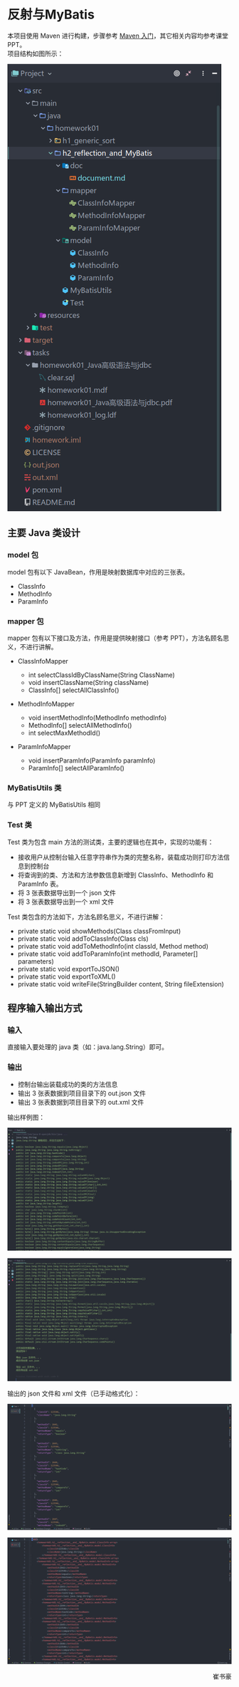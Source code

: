 # 反射与MyBatis

本项目使用 Maven 进行构建，步骤参考 [Maven 入门](https://juejin.im/post/5b0f71e96fb9a00a031dfec1)，其它相关内容均参考课堂 PPT。  
项目结构如图所示：

![image-20191103170818246](./Picture/document/image-20191103170818246.png)

## 主要 Java 类设计

### model 包

model 包有以下 JavaBean，作用是映射数据库中对应的三张表。

- ClassInfo
- MethodInfo
- ParamInfo

### mapper 包

mapper 包有以下接口及方法，作用是提供映射接口（参考 PPT），方法名顾名思义，不进行讲解。

- ClassInfoMapper

  - int selectClassIdByClassName(String ClassName)
  - void insertClassName(String className)
  - ClassInfo[] selectAllClassInfo()

- MethodInfoMapper

  - void insertMethodInfo(MethodInfo methodInfo)
  - MethodInfo[] selectAllMethodInfo()
  - int selectMaxMethodId()

- ParamInfoMapper

  - void insertParamInfo(ParamInfo paramInfo)
  - ParamInfo[] selectAllParamInfo()

### MyBatisUtils 类

与 PPT 定义的 MyBatisUtils 相同

### Test 类

Test 类为包含 main 方法的测试类，主要的逻辑也在其中，实现的功能有：

- 接收用户从控制台输入任意字符串作为类的完整名称，装载成功则打印方法信息到控制台
- 将查询到的类、方法和方法参数信息新增到 ClassInfo、MethodInfo 和 ParamInfo 表。
- 将 3 张表数据导出到一个 json 文件
- 将 3 张表数据导出到一个 xml 文件

Test 类包含的方法如下，方法名顾名思义，不进行讲解：

- private static void showMethods(Class classFromInput)
- private static void addToClassInfo(Class cls)
- private static void addToMethodInfo(int classId, Method method)
- private static void addToParamInfo(int methodId, Parameter[] parameters)
- private static void exportToJSON()
- private static void exportToXML()
- private static void writeFile(StringBuilder content, String fileExtension)

## 程序输入输出方式

### 输入

直接输入要处理的 java 类（如：java.lang.String）即可。

### 输出

- 控制台输出装载成功的类的方法信息
- 输出 3 张表数据到项目目录下的 out.json 文件
- 输出 3 张表数据到项目目录下的 out.xml 文件

输出样例图：

![image-20191103171114520](./Picture/document/image-20191103171114520.png)

![image-20191103171124484](./Picture/document/image-20191103171124484.png)

输出的 json 文件和 xml 文件（已手动格式化）：

![image-20191103171157124](./Picture/document/image-20191103171157124.png)

![image-20191103171216668](./Picture/document/image-20191103171216668.png)

<p align="right">崔书豪</p>